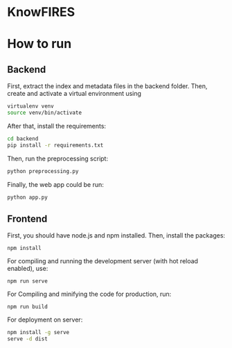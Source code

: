 # KnowFIRES

# How to run

## Backend
First, extract the index and metadata files in the backend folder. Then, create and activate a virtual environment using
```bash
virtualenv venv
source venv/bin/activate
```
After that, install the requirements:
```bash
cd backend
pip install -r requirements.txt
```
Then, run the preprocessing script:
```bash
python preprocessing.py
```
Finally, the web app could be run:
```bash
python app.py
```

## Frontend
First, you should have node.js and npm installed. Then, install the packages:
```
npm install
```
For compiling and running the development server (with hot reload enabled), use:
```
npm run serve
```

For Compiling and minifying the code for production, run:
```
npm run build
```

For deployment on server:
```bash
npm install -g serve
serve -d dist
```
